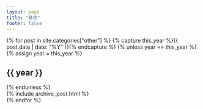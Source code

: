 ```yaml
---
layout: page
title: "其他"
footer: false
---
```


<div id="blog-archives">
{% for post in site.categories["other"] %}
{% capture this_year %}{{ post.date | date: "%Y" }}{% endcapture %}
{% unless year == this_year %}
  {% assign year = this_year %}
  <h2>{{ year }}</h2>
{% endunless %}
<article>
  {% include archive_post.html %}
</article>
{% endfor %}
</div>
